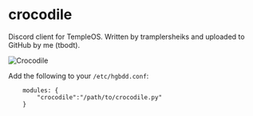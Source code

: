 # crocodile
Discord client for TempleOS. Written by tramplersheiks and uploaded to GitHub by me (tbodt).

![Crocodile](https://i.imgur.com/xT9g0cT.png "Crocodile Discord Client for TempleOS")

Add the following to your `/etc/hgbdd.conf`:
```
    modules: {
        "crocodile":"/path/to/crocodile.py"
    }
```

